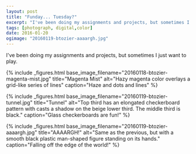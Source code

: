 ```yaml
---
layout: post
title: "Funday... Tuesday?"
excerpt: "I've been doing my assignments and projects, but sometimes I just want to play."
tags: [photograph, digital,color]
date: 2016-01-20
ogimage: "20160119-btozier-aaaargh.jpg"
---
```


I've been doing my assignments and projects, but sometimes I just want to play.

{% include _figures.html
  base_image_filename="20160118-btozier-magenta-mist.jpg"
  title="Magenta Mist"
  alt="Hazy magenta color overlays a grid-like series of lines"
  caption="Haze and dots and lines"
%}

{% include _figures.html
  base_image_filename="20160119-btozier-tunnel.jpg"
  title="Tunnel"
  alt="Top third has an elongated checkerboard pattern with casts a shadow on the beige lower third. The middle third is black."
  caption="Glass checkerboards are fun!"
%}

{% include _figures.html
  base_image_filename="20160119-btozier-aaaargh.jpg"
  title="AAAARGH!"
  alt="Same as the previous, but with a smooth black plastic man-shaped figure standing on its hands."
  caption="Falling off the edge of the world!"
%}
